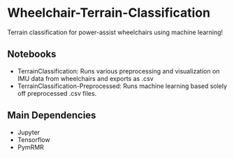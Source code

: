 # Wheelchair-Terrain-Classification

Terrain classification for power-assist wheelchairs using machine learning!

## Notebooks

- TerrainClassification: Runs various preprocessing and visualization on IMU data from wheelchairs and exports as .csv
- TerrainClassification-Preprocessed: Runs machine learning based solely off preprocessed .csv files.

## Main Dependencies

- Jupyter
- Tensorflow
- PymRMR
